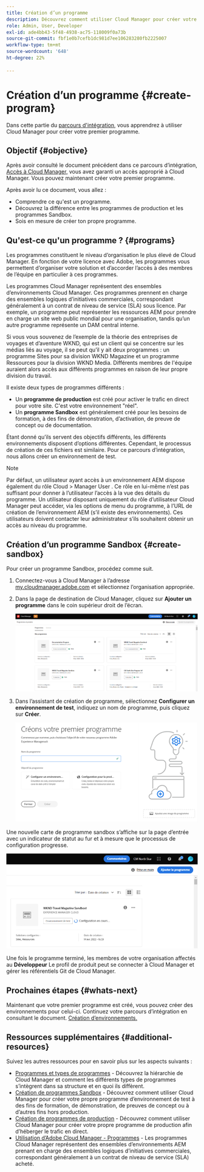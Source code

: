 ```yaml
---
title: Création d’un programme
description: Découvrez comment utiliser Cloud Manager pour créer votre premier programme.
role: Admin, User, Developer
exl-id: ade4bb43-5f48-4938-ac75-118009f0a73b
source-git-commit: fbf1e0b7cefb1dc981d7ee106283280fb2225007
workflow-type: tm+mt
source-wordcount: '648'
ht-degree: 22%

---
```


# Création d’un programme {#create-program}

Dans cette partie du [parcours d&#39;intégration,](overview.md) vous apprendrez à utiliser Cloud Manager pour créer votre premier programme.

## Objectif {#objective}

Après avoir consulté le document précédent dans ce parcours d’intégration, [Accès à Cloud Manager,](cloud-manager.md) vous avez garanti un accès approprié à Cloud Manager. Vous pouvez maintenant créer votre premier programme.

Après avoir lu ce document, vous allez :

* Comprendre ce qu&#39;est un programme.
* Découvrez la différence entre les programmes de production et les programmes Sandbox.
* Sois en mesure de créer ton propre programme.

## Qu&#39;est-ce qu&#39;un programme ? {#programs}

Les programmes constituent le niveau d’organisation le plus élevé de Cloud Manager. En fonction de votre licence avec Adobe, les programmes vous permettent d’organiser votre solution et d’accorder l’accès à des membres de l’équipe en particulier à ces programmes.

Les programmes Cloud Manager représentent des ensembles d’environnements Cloud Manager. Ces programmes prennent en charge des ensembles logiques d’initiatives commerciales, correspondant généralement à un contrat de niveau de service (SLA) sous licence. Par exemple, un programme peut représenter les ressources AEM pour prendre en charge un site web public mondial pour une organisation, tandis qu’un autre programme représente un DAM central interne.

Si vous vous souvenez de l’exemple de la théorie des entreprises de voyages et d’aventure WKND, qui est un client qui se concentre sur les médias liés au voyage, il se peut qu’il y ait deux programmes : un programme Sites pour sa division WKND Magazine et un programme Ressources pour la division WKND Media. Différents membres de l&#39;équipe auraient alors accès aux différents programmes en raison de leur propre division du travail.

Il existe deux types de programmes différents :

* Un **programme de production** est créé pour activer le trafic en direct pour votre site. C&#39;est votre environnement &quot;réel&quot;.
* Un **programme Sandbox** est généralement créé pour les besoins de formation, à des fins de démonstration, d’activation, de preuve de concept ou de documentation.

Étant donné qu’ils servent des objectifs différents, les différents environnements disposent d’options différentes. Cependant, le processus de création de ces fichiers est similaire. Pour ce parcours d’intégration, nous allons créer un environnement de test.

>[!NOTE]
>
>Par défaut, un utilisateur ayant accès à un environnement AEM dispose également du rôle Cloud > Manager User . Ce rôle en lui-même n’est pas suffisant pour donner à l’utilisateur l’accès à la vue des détails du programme. Un utilisateur disposant uniquement du rôle d’utilisateur Cloud Manager peut accéder, via les options de menu du programme, à l’URL de création de l’environnement AEM (s’il existe des environnements). Ces utilisateurs doivent contacter leur administrateur s’ils souhaitent obtenir un accès au niveau du programme.

## Création d’un programme Sandbox {#create-sandbox}

Pour créer un programme Sandbox, procédez comme suit.

1. Connectez-vous à Cloud Manager à l’adresse [my.cloudmanager.adobe.com](https://my.cloudmanager.adobe.com/) et sélectionnez l’organisation appropriée.

1. Dans la page de destination de Cloud Manager, cliquez sur **Ajouter un programme** dans le coin supérieur droit de l’écran.

   ![Page de destination de Cloud Manager](/help/implementing/cloud-manager/getting-access-to-aem-in-cloud/assets/first_timelogin1.png)

1. Dans l’assistant de création de programme, sélectionnez **Configurer un environnement de test**, indiquez un nom de programme, puis cliquez sur **Créer**.

   ![Création d’un type de programme](/help/implementing/cloud-manager/getting-access-to-aem-in-cloud/assets/create-sandbox.png)

Une nouvelle carte de programme sandbox s’affiche sur la page d’entrée avec un indicateur de statut au fur et à mesure que le processus de configuration progresse.

![Création d’un sandbox à partir de la page d’aperçu](/help/implementing/cloud-manager/getting-access-to-aem-in-cloud/assets/program-create-setupdemo2.png)

Une fois le programme terminé, les membres de votre organisation affectés au **Développeur** Le profil de produit peut se connecter à Cloud Manager et gérer les référentiels Git de Cloud Manager.

## Prochaines étapes {#whats-next}

Maintenant que votre premier programme est créé, vous pouvez créer des environnements pour celui-ci. Continuez votre parcours d’intégration en consultant le document. [Création d’environnements.](create-environments.md)

## Ressources supplémentaires {#additional-resources}

Suivez les autres ressources pour en savoir plus sur les aspects suivants :

* [Programmes et types de programmes](/help/implementing/cloud-manager/getting-access-to-aem-in-cloud/program-types.md) - Découvrez la hiérarchie de Cloud Manager et comment les différents types de programmes s’intègrent dans sa structure et en quoi ils diffèrent.
* [Création de programmes Sandbox](/help/implementing/cloud-manager/getting-access-to-aem-in-cloud/creating-sandbox-programs.md) - Découvrez comment utiliser Cloud Manager pour créer votre propre programme d’environnement de test à des fins de formation, de démonstration, de preuves de concept ou à d’autres fins hors production.
* [Création de programmes de production](/help/implementing/cloud-manager/getting-access-to-aem-in-cloud/creating-production-programs.md) - Découvrez comment utiliser Cloud Manager pour créer votre propre programme de production afin d’héberger le trafic en direct.
* [Utilisation d’Adobe Cloud Manager - Programmes](https://experienceleague.adobe.com/docs/experience-manager-learn/cloud-service/cloud-manager/programs.html?lang=fr) - Les programmes Cloud Manager représentent des ensembles d’environnements AEM prenant en charge des ensembles logiques d’initiatives commerciales, correspondant généralement à un contrat de niveau de service (SLA) acheté.
